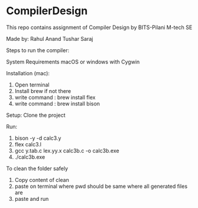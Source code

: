 # CompilerDesign
This repo contains assignment of Compiler Design by BITS-Pilani M-tech SE

Made by:
Rahul Anand 
Tushar Saraj

Steps to run the compiler:

  System Requirements
  macOS or windows with Cygwin
  
  Installation (mac):
  1. Open terminal
  2. Install brew if not there
  3. write command : brew install flex
  4. write command : brew install bison

  Setup:
  Clone the project
  
  Run:
  1. bison -y -d calc3.y
  2. flex calc3.l
  3. gcc y.tab.c lex.yy.x calc3b.c -o calc3b.exe
  4. ./calc3b.exe

To clean the folder safely
  1. Copy content of clean
  2. paste on terminal where pwd should be same where all generated files are
  3. paste and run


